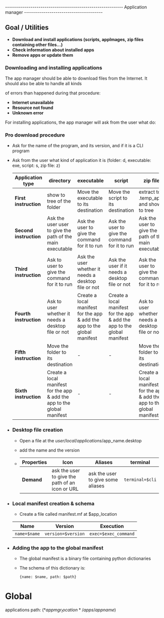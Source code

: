 ------------------------------------------------------------ Application manager ----------------------------------------

## Goal / Utilities

- **Download and install applications (scripts, appImages, zip files containing other files...)**
- **Check information about installed apps**
- **Remove apps or update them**

### Downloading and installing applications

The app manager should be able to download files from the Internet. It should also be able to handle all kinds 

of errors than happened during that procedure:

- **Internet unavailable**
- **Resource not found**
- **Unknown error**

For installing applications, the app manager will ask from the user what do:

### Pro download procedure

- Ask for the name of the program, and its version, and if it is a CLI program

- Ask from the user what kind of application it is (folder: d, executable: exe, script: s, zip file: z)

  | Application type       | directory                                                    | executable                                                   | script                                                       | zip file                                                     |
  | ---------------------- | ------------------------------------------------------------ | ------------------------------------------------------------ | ------------------------------------------------------------ | ------------------------------------------------------------ |
  | **First instruction**  | show to tree of the folder                                   | Move the executable to its destination                       | Move the script to its destination                           | extract to .temp_app and show to tree                        |
  | **Second instruction** | Ask the user user to give the path of the main executable    | Ask the user to give the command for it to run               | Ask the user to give the command for it to run               | Ask the user to give the path of the main executable         |
  | **Third instruction**  | Ask to user to give the command for it to run                | Ask the user whether it needs a desktop file or not          | Ask the user if it needs a desktop file or not               | Ask the user to give the command for it to run               |
  | **Fourth instruction** | Ask to user whether it needs a desktop file or not           | Create a local manifest for the app & add the app to the global manifest | Create a local manifest for the app & add the app to the global manifest | Ask to user whether it needs a desktop file or not           |
  | **Fifth instruction**  | Move the folder to its destination                           | -                                                            | -                                                            | Move the folder to its destination                           |
  | **Sixth instruction**  | Create a local manifest for the app & add the app to the global manifest | -                                                            | -                                                            | Create a local manifest for the app & add the app to the global manifest |

- ### Desktop file creation

  - Open a file at the $user/local/applications/$app_name.desktop

  - add the name and the version

  - | Properties | Icon                                            | Aliases                           | terminal        |
    | ---------- | ----------------------------------------------- | --------------------------------- | --------------- |
    | **Demand** | ask the user to give the path of an icon or URL | ask the user to give some aliases | `terminal=$cli` |


- ### Local manifest creation & schema

	- Create a file called manifest.mf at $app_location

  | Name         | Version            | Execution            |
  | ------------ | ------------------ | -------------------- |
  | `name=$name` | `version=$version` | `exec=$exec_command` |


- ### Adding the app to the global manifest

  - The global manifest is a binary file containing python dictionaries

  - The schema of this dictionary is:

    `{name: $name, path: $path}`

    

# Global

applications path: ($*appmgr_location*/apps/$*appname*)